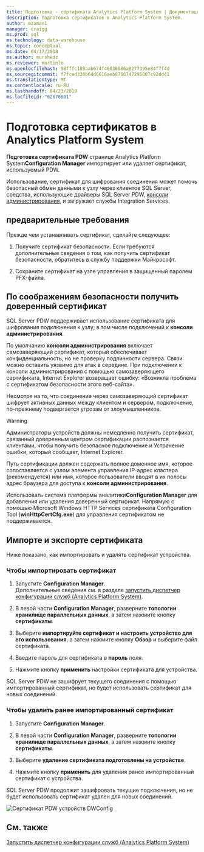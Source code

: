 ```yaml
---
title: Подготовка - сертификата Analytics Platform System | Документация Майкрософт
description: Подготовка сертификатов в Analytics Platform System.
author: mzaman1
manager: craigg
ms.prod: sql
ms.technology: data-warehouse
ms.topic: conceptual
ms.date: 04/17/2018
ms.author: murshedz
ms.reviewer: martinle
ms.openlocfilehash: 98fffc189aab674f46030086a8277395e84f7f4d
ms.sourcegitcommit: f7fced330b64d6616aeb8766747295807c92dd41
ms.translationtype: MT
ms.contentlocale: ru-RU
ms.lasthandoff: 04/23/2019
ms.locfileid: "62678601"
---
```

# <a name="certificate-provisioning-in-analytics-platform-system"></a>Подготовка сертификатов в Analytics Platform System
**Подготовка сертификата PDW** странице Analytics Platform System**Configuration Manager** импортирует или удаляет сертификат, используемый PDW. 

Использование, сертификат для шифрования соединения может помочь безопасный обмен данными к узлу через клиентов SQL Server, средства, использующие драйверы SQL Server PDW, [консоли администрирования](monitor-the-appliance-by-using-the-admin-console.md), и загружает службы Integration Services. 
  
## <a name="prerequisites"></a>предварительные требования  
Прежде чем устанавливать сертификат, сделайте следующее:  
  
1.  Получите сертификат безопасности. Если требуются дополнительные сведения о том, как получить сертификат безопасности, обратитесь в службу поддержки Майкрософт.  
  
2.  Сохраните сертификат на узле управления в защищенный паролем PFX-файла.  
  
## <a name="for-security-reasons-obtain-a-trusted-certificate"></a>По соображениям безопасности получить доверенный сертификат  
SQL Server PDW поддерживает использование сертификата для шифрования подключения к узлу; в том числе подключений к **консоли администрирования**.  
  
По умолчанию **консоли администрирования** включает самозаверяющий сертификат, который обеспечивает конфиденциальность, но не проверку подлинности сервера. Связи можно оставить уязвимо для атак в середине. При подключении к консоли администрирования с помощью самозаверяющего сертификата, Internet Explorer возвращает ошибку: «Возникла проблема с сертификатом безопасности этого веб-сайта».  
  
Несмотря на то, что соединение через самозаверяющий сертификат шифрует активных данных между клиентом и сервером, подключение, по-прежнему подвергается угрозам от злоумышленников.  
  
> [!WARNING]  
> Администраторы устройств должны немедленно получить сертификат, связанный доверенным центром сертификации распознается клиентами, чтобы получить безопасное подключение и Устранение ошибки, который сообщает, Internet Explorer.  
  
Путь сертификации должен содержать полное доменное имя, которое сопоставляется с узлом элемента управления IP-адрес кластера (рекомендуется) или имя, которое пользователи вводят в их полосы адрес браузера для доступа к **консоли администрирования**.  
  
Использовать система платформы аналитики**Configuration Manager** для добавления или удаления доверенный сертификат. Напрямую с помощью Microsoft Windows HTTP Services сертификата Configuration Tool (**winHttpCertCfg.exe**) для управления сертификатом не поддерживается.  
  
## <a name="import-or-remove-the-certificate"></a>Импорте и экспорте сертификата  
Ниже показано, как импортировать и удалять сертификат устройства.  
  
### <a name="to-import-the-certificate"></a>Чтобы импортировать сертификат  
  
1.  Запустите **Configuration Manager**.  
Дополнительные сведения см. в разделе [запустить диспетчер конфигурации служб &#40;Analytics Platform System&#41;](launch-the-configuration-manager.md).  

2.  В левой части **Configuration Manager**, разверните **топологии хранилище параллельных данных**, а затем нажмите кнопку **сертификаты**.  
  
3.  Выберите **импортируйте сертификат и настроить устройство для его использования**, а затем нажмите кнопку **Обзор** и выберите файл сертификата.  
  
4.  Введите пароль для сертификата в **пароль** поля.  
  
5.  Нажмите кнопку **применить** настройки сертификата для устройства.  
  
SQL Server PDW не зашифрует текущего соединения с помощью импортированный сертификат, но будет использовать сертификат для новых соединений.  
  
### <a name="to-remove-the-previously-imported-certificate"></a>Чтобы удалить ранее импортированный сертификат  
  
1.  Запустите **Configuration Manager**. 

<!-- MISSING LINKS
For more information, see [Launch the Configuration Manager &#40;Analytics Platform System&#41;](launch-the-configuration-manager-analytics-platform-system.md).  
-->
  
2.  В левой части **Configuration Manager**, разверните **топологии хранилище параллельных данных**, а затем нажмите кнопку **сертификаты**.  
  
3.  Выберите **удаление сертификата подготовлены на устройстве**.  
  
4.  Нажмите кнопку **применить** для удаления ранее импортированный сертификат с устройства.  
  
SQL Server PDW продолжит зашифровать текущие подключения, но не будет использовать сертификат удален для новых соединений.  
  
![Сертификат PDW устройств DWConfig](media/dwconfig-appl-pdw-cert.png "сертификат устройства PDW устройств DWConfig")  
  
## <a name="see-also"></a>См. также  
[Запустить диспетчер конфигурации служб &#40;Analytics Platform System&#41;](launch-the-configuration-manager.md)  
